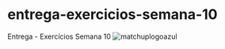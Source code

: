# entrega-exercicios-semana-10
Entrega - Exercícios Semana 10
![matchuplogoazul](https://github.com/user-attachments/assets/535b15b2-706c-44df-9429-fcaee16d3d1d)
